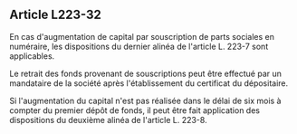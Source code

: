 Article L223-32
----
En cas d'augmentation de capital par souscription de parts sociales en
numéraire, les dispositions du dernier alinéa de l'article L. 223-7 sont
applicables.

Le retrait des fonds provenant de souscriptions peut être effectué par un
mandataire de la société après l'établissement du certificat du dépositaire.

Si l'augmentation du capital n'est pas réalisée dans le délai de six mois à
compter du premier dépôt de fonds, il peut être fait application des
dispositions du deuxième alinéa de l'article L. 223-8.
